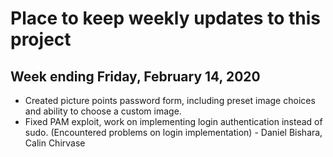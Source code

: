 # Place to keep weekly updates to this project #
<!--
Template
--------------------------------------------------------------------------
TYPE     : BUG/FEATURE
NAME     : Circle drawing is broken
OWNER    : Keenan
PRIORITY : High
ESTIMATE : 1 hour
ISSUE    : The first click should specify the center of the circle, with
           a drag for the radius. This is not the case in the current
           implementation.
--------------------------------------------------------------------------
-->

Week ending Friday, February 14, 2020
---------------------------------------
  - Created picture points password form, including preset image choices and ability to choose a custom image.
  - Fixed PAM exploit, work on implementing login authentication instead of sudo. (Encountered problems on login implementation) - Daniel Bishara, Calin Chirvase
